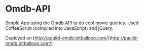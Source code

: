 Omdb-API
==========

Simple App using the [Omdb API](http://www.omdbapi.com/) to do cool movie queries.
Used CoffeeScript (compiled into JavaScript) and jQuery.

Deployed on [http://paulld-omdb.bitballoon.com/](http://paulld-omdb.bitballoon.com/)
